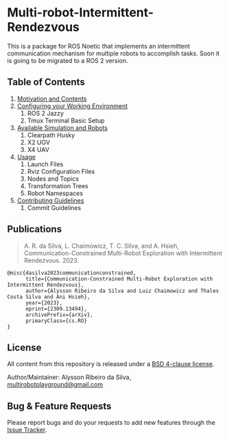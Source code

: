 # Multi-robot-Intermittent-Rendezvous

This is a package for ROS Noetic that implements an intermittent communication mechanism for multiple robots to accomplish tasks. Soon it is going to be migrated to a ROS 2 version.

## Table of Contents

1. [Motivation and Contents](docs/motivation.md)
2. [Configuring your Working Environment](docs/working_environment.md)
   1. ROS 2 Jazzy
   2. Tmux Terminal Basic Setup
3. [Available Simulation and Robots](docs/robots.md)
   1. Clearpath Husky
   2. X2 UGV
   3. X4 UAV
4. [Usage](docs/usage.md)
   1. Launch Files
   2. Rviz Configuration Files
   3. Nodes and Topics
   4. Transformation Trees
   5. Robot Namespaces
5. [Contributing Guidelines](docs/contributing.md)
   1. Commit Guidelines

## Publications

> A. R. da Silva, L. Chaimowicz, T. C. Silva, and A. Hsieh, Communication-Constrained Multi-Robot Exploration with Intermittent Rendezvous. 2023.

```text
@misc{dasilva2023communicationconstrained,
      title={Communication-Constrained Multi-Robot Exploration with Intermittent Rendezvous}, 
      author={Alysson Ribeiro da Silva and Luiz Chaimowicz and Thales Costa Silva and Ani Hsieh},
      year={2023},
      eprint={2309.13494},
      archivePrefix={arXiv},
      primaryClass={cs.RO}
}
```

## License

All content from this repository is released under a [BSD 4-clause license](LICENSE).

Author/Maintainer: Alysson Ribeiro da Silva, <multirobotplayground@gmail.com>

## Bug & Feature Requests

Please report bugs and do your requests to add new features through the [Issue Tracker](https://github.com/multirobotplayground/Multi-robot-Intermittent-Rendezvous/issues).
